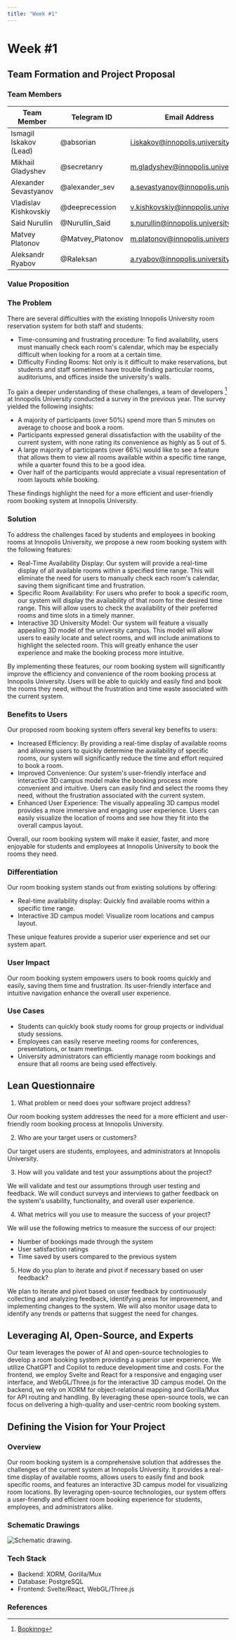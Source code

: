 ```yaml
---
title: "Week #1"
---
```


# Week #1

## **Team Formation and Project Proposal**

### **Team Members**

| Team Member              | Telegram ID   | Email Address   |
|--------------------------|---------------|-----------------|
| Ismagil Iskakov (Lead)    | @absorian | i.iskakov@innopolis.university |
| Mikhail Gladyshev            | @secretanry | m.gladyshev@innopolis.university |
| Alexander Sevastyanov            | @alexander_sev | a.sevastyanov@innopolis.university |
| Vladislav Kishkovskiy            | @deeprecession | v.kishkovskiy@innopolis.university |
| Said Nurullin            | @Nurullin_Said | s.nurullin@innopolis.university |
| Matvey Platonov | @Matvey_Platonov | m.platonov@innopolis.university |
| Aleksandr Ryabov | @Raleksan | a.ryabov@innopolis.university |

### **Value Proposition**

### The Problem

There are several difficulties with the existing Innopolis University room reservation system for both staff and students:
- Time-consuming and frustrating procedure: To find availability, users must manually check each room's calendar, which may be especially difficult when looking for a room at a certain time.
- Difficulty Finding Rooms: Not only is it difficult to make reservations, but students and staff sometimes have trouble finding particular rooms, auditoriums, and offices inside the university's walls.

To gain a deeper understanding of these challenges, a team of developers [^1] at Innopolis University conducted a survey in the previous year. The survey yielded the following insights:
- A majority of participants (over 50%) spend more than 5 minutes on average to choose and book a room.
- Participants expressed general dissatisfaction with the usability of the current system, with none rating its convenience as highly as 5 out of 5.
- A large majority of participants (over 66%) would like to see a feature that allows them to view all rooms available within a specific time range, while a quarter found this to be a good idea.
- Over half of the participants would appreciate a visual representation of room layouts while booking.

These findings highlight the need for a more efficient and user-friendly room booking system at Innopolis University.


### Solution

To address the challenges faced by students and employees in booking rooms at Innopolis University, we propose a new room booking system with the following features:
- Real-Time Availability Display: Our system will provide a real-time display of all available rooms within a specified time range. This will eliminate the need for users to manually check each room's calendar, saving them significant time and frustration.
- Specific Room Availability: For users who prefer to book a specific room, our system will display the availability of that room for the desired time range. This will allow users to check the availability of their preferred rooms and time slots in a timely manner.
- Interactive 3D University Model: Our system will feature a visually appealing 3D model of the university campus. This model will allow users to easily locate and select rooms, and will include animations to highlight the selected room. This will greatly enhance the user experience and make the booking process more intuitive.

By implementing these features, our room booking system will significantly improve the efficiency and convenience of the room booking process at Innopolis University. Users will be able to quickly and easily find and book the rooms they need, without the frustration and time waste associated with the current system.


### Benefits to Users

Our proposed room booking system offers several key benefits to users:
- Increased Efficiency: By providing a real-time display of available rooms and allowing users to quickly determine the availability of specific rooms, our system will significantly reduce the time and effort required to book a room.
- Improved Convenience: Our system's user-friendly interface and interactive 3D campus model make the booking process more convenient and intuitive. Users can easily find and select the rooms they need, without the frustration associated with the current system.
- Enhanced User Experience: The visually appealing 3D campus model provides a more immersive and engaging user experience. Users can easily visualize the location of rooms and see how they fit into the overall campus layout.

Overall, our room booking system will make it easier, faster, and more enjoyable for students and employees at Innopolis University to book the rooms they need.


### Differentiation

Our room booking system stands out from existing solutions by offering:
- Real-time availability display: Quickly find available rooms within a specific time range.
- Interactive 3D campus model: Visualize room locations and campus layout.

These unique features provide a superior user experience and set our system apart.


### User Impact

Our room booking system empowers users to book rooms quickly and easily, saving them time and frustration. Its user-friendly interface and intuitive navigation enhance the overall user experience.

### Use Cases

- Students can quickly book study rooms for group projects or individual study sessions.
- Employees can easily reserve meeting rooms for conferences, presentations, or team meetings.
- University administrators can efficiently manage room bookings and ensure that all rooms are being used effectively.


## **Lean Questionnaire**

1. What problem or need does your software project address?

Our room booking system addresses the need for a more efficient and user-friendly room booking process at Innopolis University.

2. Who are your target users or customers?

Our target users are students, employees, and administrators at Innopolis University.

3. How will you validate and test your assumptions about the project?

We will validate and test our assumptions through user testing and feedback. We will conduct surveys and interviews to gather feedback on the system's usability, functionality, and overall user experience.

4. What metrics will you use to measure the success of your project?

We will use the following metrics to measure the success of our project:

- Number of bookings made through the system
- User satisfaction ratings
- Time saved by users compared to the previous system

5. How do you plan to iterate and pivot if necessary based on user feedback?

We plan to iterate and pivot based on user feedback by continuously collecting and analyzing feedback, identifying areas for improvement, and implementing changes to the system. We will also monitor usage data to identify any trends or patterns that suggest the need for changes.


## **Leveraging AI, Open-Source, and Experts**

Our team leverages the power of AI and open-source technologies to develop a room booking system providing a superior user experience. We utilize ChatGPT and Copilot to reduce development time and costs. For the frontend, we employ Svelte and React for a responsive and engaging user interface, and WebGL/Three.js for the interactive 3D campus model. On the backend, we rely on XORM for object-relational mapping and Gorilla/Mux for API routing and handling. By leveraging these open-source tools, we can focus on delivering a high-quality and user-centric room booking system.

## **Defining the Vision for Your Project**

### Overview

Our room booking system is a comprehensive solution that addresses the challenges of the current system at Innopolis University. It provides a real-time display of available rooms, allows users to easily find and book specific rooms, and features an interactive 3D campus model for visualizing room locations. By leveraging open-source technologies, our system offers a user-friendly and efficient room booking experience for students, employees, and administrators alike.

### Schematic Drawings

   ![Schematic drawing](/2024/Bookrooms/schema.jpg "Schema").

### Tech Stack

- Backend: XORM, Gorilla/Mux
- Database: PostgreSQL
- Frontend: Svelte/React, WebGL/Three.js



### References

[^1]: [Bookinng](docs/2023/bookinng/)